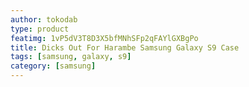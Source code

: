 ```yaml
---
author: tokodab
type: product
featimg: 1vP5dV3T8D3X5bfMNhSFp2qFAYlGXBgPo
title: Dicks Out For Harambe Samsung Galaxy S9 Case
tags: [samsung, galaxy, s9]
category: [samsung]
---
```

